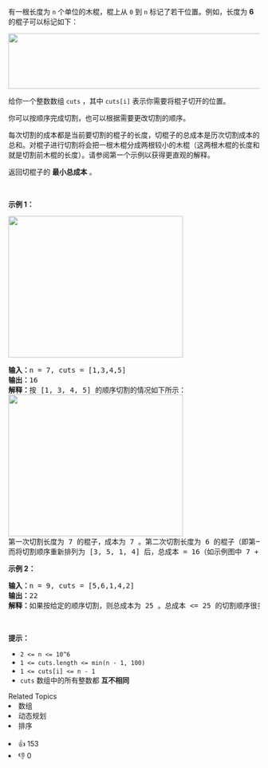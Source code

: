 <p>有一根长度为 <code>n</code> 个单位的木棍，棍上从 <code>0</code> 到 <code>n</code> 标记了若干位置。例如，长度为 <strong>6</strong> 的棍子可以标记如下：</p>

<p><img alt="" src="https://assets.leetcode-cn.com/aliyun-lc-upload/uploads/2020/08/09/statement.jpg" style="height: 111px; width: 521px;" /></p>

<p>给你一个整数数组 <code>cuts</code> ，其中 <code>cuts[i]</code> 表示你需要将棍子切开的位置。</p>

<p>你可以按顺序完成切割，也可以根据需要更改切割的顺序。</p>

<p>每次切割的成本都是当前要切割的棍子的长度，切棍子的总成本是历次切割成本的总和。对棍子进行切割将会把一根木棍分成两根较小的木棍（这两根木棍的长度和就是切割前木棍的长度）。请参阅第一个示例以获得更直观的解释。</p>

<p>返回切棍子的 <strong>最小总成本</strong> 。</p>

<p>&nbsp;</p>

<p><strong>示例 1：</strong></p>

<p><img alt="" src="https://assets.leetcode-cn.com/aliyun-lc-upload/uploads/2020/08/09/e1.jpg" style="height: 284px; width: 350px;" /></p>

<pre>
<strong>输入：</strong>n = 7, cuts = [1,3,4,5]
<strong>输出：</strong>16
<strong>解释：</strong>按 [1, 3, 4, 5] 的顺序切割的情况如下所示：
<img alt="" src="https://assets.leetcode-cn.com/aliyun-lc-upload/uploads/2020/08/09/e11.jpg" style="height: 284px; width: 350px;" />
第一次切割长度为 7 的棍子，成本为 7 。第二次切割长度为 6 的棍子（即第一次切割得到的第二根棍子），第三次切割为长度 4 的棍子，最后切割长度为 3 的棍子。总成本为 7 + 6 + 4 + 3 = 20 。
而将切割顺序重新排列为 [3, 5, 1, 4] 后，总成本 = 16（如示例图中 7 + 4 + 3 + 2 = 16）。
</pre>

<p><strong>示例 2：</strong></p>

<pre>
<strong>输入：</strong>n = 9, cuts = [5,6,1,4,2]
<strong>输出：</strong>22
<strong>解释：</strong>如果按给定的顺序切割，则总成本为 25 。总成本 &lt;= 25 的切割顺序很多，例如，[4, 6, 5, 2, 1] 的总成本 = 22，是所有可能方案中成本最小的。</pre>

<p>&nbsp;</p>

<p><strong>提示：</strong></p>

<ul> 
 <li><code>2 &lt;= n &lt;= 10^6</code></li> 
 <li><code>1 &lt;= cuts.length &lt;= min(n - 1, 100)</code></li> 
 <li><code>1 &lt;= cuts[i] &lt;= n - 1</code></li> 
 <li><code>cuts</code> 数组中的所有整数都 <strong>互不相同</strong></li> 
</ul>

<div><div>Related Topics</div><div><li>数组</li><li>动态规划</li><li>排序</li></div></div><br><div><li>👍 153</li><li>👎 0</li></div>